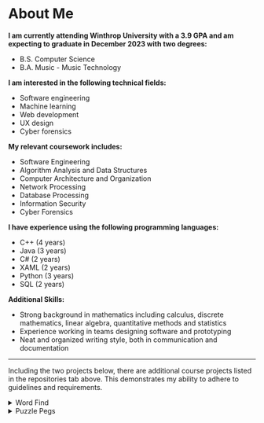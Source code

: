 # About Me

**I am currently attending Winthrop University with a 3.9 GPA and am expecting to graduate in December 2023 with two degrees:**
- B.S. Computer Science
- B.A. Music - Music Technology

**I am interested in the following technical fields:**
- Software engineering
- Machine learning
- Web development
- UX design
- Cyber forensics

**My relevant coursework includes:**
- Software Engineering
- Algorithm Analysis and Data Structures
- Computer Architecture and Organization
- Network Processing
- Database Processing
- Information Security
- Cyber Forensics

**I have experience using the following programming languages:**
- C++ (4 years)
- Java (3 years)
- C# (2 years)
- XAML (2 years)
- Python (3 years)
- SQL (2 years)

**Additional Skills:**
- Strong background in mathematics including calculus, discrete mathematics, linear algebra, quantitative methods and statistics
- Experience working in teams designing software and prototyping
- Neat and organized writing style, both in communication and documentation
---
Including the two projects below, there are additional course projects listed in the repositories tab above.  This demonstrates my ability to adhere to guidelines and requirements.

<details>
  <summary>Word Find</summary>
  <p>A short Java program that parses an input file and finds string matches orthogonally and diagonally within the input.
  </p>
  https://github.com/morrisc6/wordfind
</details>
<details>
  <summary>Puzzle Pegs</summary>
  <p>A Java program that solves the "Cracker Barrel" puzzle game with (optionally) given starting and ending positions.
  </p>
  https://github.com/morrisc6/puzzlepegs
</details>
